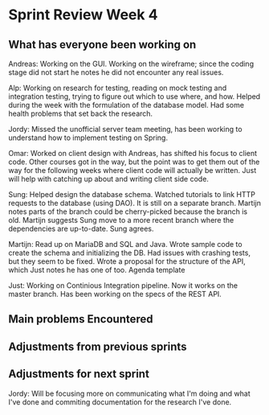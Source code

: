 # Sprint Review Week 4

## What has everyone been working on

Andreas: Working on the GUI. Working on the wireframe; since the coding stage did not start he notes he did not encounter any real issues.

Alp: Working on research for testing, reading on mock testing and integration testing, trying to figure out which to use where, and how. Helped during the week with the formulation of the database model. Had some health problems that set back the research.

Jordy: Missed the unofficial server team meeting, has been working to understand how to implement testing on Spring.

Omar: Worked on client design with Andreas, has shifted his focus to client code. Other courses got in the way, but the point was to get them out of the way for the following weeks where client code will actually be written. Just will help with catching up about and writing client side code.

Sung: Helped design the database schema. Watched tutorials to link HTTP requests to the database (using DAO). It is still on a separate branch. Martijn notes parts of the branch could be cherry-picked because the branch is old. Martijn suggests Sung move to a more recent branch where the dependencies are up-to-date. Sung agrees.

Martijn: Read up on MariaDB and SQL and Java. Wrote sample code to create the schema and initializing the DB. Had issues with crashing tests, but they seem to be fixed. Wrote a proposal for the structure of the API, which Just notes he has one of too. Agenda template

Just: Working on Continious Integration pipeline. Now it works on the master branch. Has been working on the specs of the REST API.

## Main problems Encountered



## Adjustments from previous sprints



## Adjustments for next sprint
Jordy: Will be focusing more on communicating what I'm doing and what I've done and commiting documentation for the research I've done.
